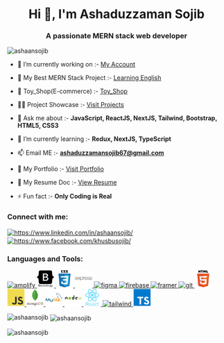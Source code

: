 <h1 align="center">Hi 👋, I'm Ashaduzzaman Sojib</h1>
<h3 align="center">A passionate MERN stack web developer</h3>

<p align="left"> <img src="https://komarev.com/ghpvc/?username=ashaansojib&label=Profile%20views&color=0e75b6&style=flat" alt="ashaansojib" /> </p>

<!-- <p align="left"> <a href="https://twitter.com/" target="blank"><img src="https://img.shields.io/twitter/follow/?logo=twitter&style=for-the-badge" alt="" /></a> </p> -->

- 🔭 I’m currently working on :- [My Account](https://github.com/ashaansojib/my-account)

- 👯 My Best MERN Stack Project :- [Learning English](https://learning-assigment-12.web.app/)

- 🤝 Toy_Shop(E-commerce) :- [Toy_Shop](https://toy-shop-c3c3c.web.app/)

- 👨‍💻 Project Showcase :- [Visit Projects](https://ashaduzzaman-sojib.netlify.app/)

- 💬 Ask me about :- **JavaScript, ReactJS, NextJS, Tailwind, Bootstrap, HTML5, CSS3**

- 🌱 I’m currently learning :- **Redux, NextJS, TypeScript**

- 📫 Email ME :- **ashaduzzamansojib67@gmail.com**

- 📝 My Portfolio :- <a href="https://ashaduzzaman-sojib.netlify.app/" target="_blank">Visit Portfolio</a>

- 📄 My Resume Doc :- [View Resume](https://drive.google.com/file/d/1ur9YsDz0h-fv8Kz3iZI6AKzLVt3mJymi/view)

- ⚡ Fun fact :- **Only Coding is Real**

<h3 align="left">Connect with me:</h3>
<p align="left">
<a href="https://linkedin.com/in/https://www.linkedin.com/in/ashaansojib/" target="blank"><img align="center" src="https://raw.githubusercontent.com/rahuldkjain/github-profile-readme-generator/master/src/images/icons/Social/linked-in-alt.svg" alt="https://www.linkedin.com/in/ashaansojib/" height="30" width="40" /></a>
<a href="https://fb.com/https://www.facebook.com/khusbusojib/" target="blank"><img align="center" src="https://raw.githubusercontent.com/rahuldkjain/github-profile-readme-generator/master/src/images/icons/Social/facebook.svg" alt="https://www.facebook.com/khusbusojib/" height="30" width="40" /></a>
</p>

<h3 align="left">Languages and Tools:</h3>
<p align="left"> <a href="https://aws.amazon.com/amplify/" target="_blank" rel="noreferrer"> <img src="https://docs.amplify.aws/assets/logo-dark.svg" alt="amplify" width="40" height="40"/> </a> <a href="https://getbootstrap.com" target="_blank" rel="noreferrer"> <img src="https://raw.githubusercontent.com/devicons/devicon/master/icons/bootstrap/bootstrap-plain-wordmark.svg" alt="bootstrap" width="40" height="40"/> </a> <a href="https://www.w3schools.com/css/" target="_blank" rel="noreferrer"> <img src="https://raw.githubusercontent.com/devicons/devicon/master/icons/css3/css3-original-wordmark.svg" alt="css3" width="40" height="40"/> </a> <a href="https://expressjs.com" target="_blank" rel="noreferrer"> <img src="https://raw.githubusercontent.com/devicons/devicon/master/icons/express/express-original-wordmark.svg" alt="express" width="40" height="40"/> </a> <a href="https://www.figma.com/" target="_blank" rel="noreferrer"> <img src="https://www.vectorlogo.zone/logos/figma/figma-icon.svg" alt="figma" width="40" height="40"/> </a> <a href="https://firebase.google.com/" target="_blank" rel="noreferrer"> <img src="https://www.vectorlogo.zone/logos/firebase/firebase-icon.svg" alt="firebase" width="40" height="40"/> </a> <a href="https://www.framer.com/" target="_blank" rel="noreferrer"> <img src="https://www.vectorlogo.zone/logos/framer/framer-icon.svg" alt="framer" width="40" height="40"/> </a> <a href="https://git-scm.com/" target="_blank" rel="noreferrer"> <img src="https://www.vectorlogo.zone/logos/git-scm/git-scm-icon.svg" alt="git" width="40" height="40"/> </a> <a href="https://www.w3.org/html/" target="_blank" rel="noreferrer"> <img src="https://raw.githubusercontent.com/devicons/devicon/master/icons/html5/html5-original-wordmark.svg" alt="html5" width="40" height="40"/> </a> <a href="https://developer.mozilla.org/en-US/docs/Web/JavaScript" target="_blank" rel="noreferrer"> <img src="https://raw.githubusercontent.com/devicons/devicon/master/icons/javascript/javascript-original.svg" alt="javascript" width="40" height="40"/> </a> <a href="https://www.mongodb.com/" target="_blank" rel="noreferrer"> <img src="https://raw.githubusercontent.com/devicons/devicon/master/icons/mongodb/mongodb-original-wordmark.svg" alt="mongodb" width="40" height="40"/> </a> <a href="https://www.mysql.com/" target="_blank" rel="noreferrer"> <img src="https://raw.githubusercontent.com/devicons/devicon/master/icons/mysql/mysql-original-wordmark.svg" alt="mysql" width="40" height="40"/> </a> <a href="https://nodejs.org" target="_blank" rel="noreferrer"> <img src="https://raw.githubusercontent.com/devicons/devicon/master/icons/nodejs/nodejs-original-wordmark.svg" alt="nodejs" width="40" height="40"/> </a> <a href="https://reactjs.org/" target="_blank" rel="noreferrer"> <img src="https://raw.githubusercontent.com/devicons/devicon/master/icons/react/react-original-wordmark.svg" alt="react" width="40" height="40"/> </a> <a href="https://tailwindcss.com/" target="_blank" rel="noreferrer"> <img src="https://www.vectorlogo.zone/logos/tailwindcss/tailwindcss-icon.svg" alt="tailwind" width="40" height="40"/> </a> <a href="https://www.typescriptlang.org/" target="_blank" rel="noreferrer"> <img src="https://raw.githubusercontent.com/devicons/devicon/master/icons/typescript/typescript-original.svg" alt="typescript" width="40" height="40"/> </a> </p>

<p><img align="left" src="https://github-readme-stats.vercel.app/api/top-langs?username=ashaansojib&show_icons=true&locale=en&layout=compact" alt="ashaansojib" /></p>

<p>&nbsp;<img align="center" src="https://github-readme-stats.vercel.app/api?username=ashaansojib&show_icons=true&locale=en" alt="ashaansojib" /></p>

<p><img align="center" src="https://github-readme-streak-stats.herokuapp.com/?user=ashaansojib&" alt="ashaansojib" /></p>
